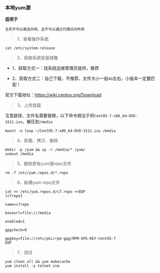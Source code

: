 ### 本地yum源

**适用于**

`主机不可以直连外网、且不可以通过代理访问外网`


> 1、查看操作系统

```shell
cat /etc/system-release
```

> 2、获取系统安装镜像

- 1、获取方式一：找系统运维管理员提供，推荐

- 2、获取方式二：自己下载，不推荐，文件大小一般`4G`左右，小版本一定要匹配！

官方下载地址：https://wiki.centos.org/Download

> 3、上传挂载

注意路径、文件名需要替换，以下命令相当于将`CentOS-7-x86_64-DVD-1511.iso`，解压到`/media`

```shell
mount -o loop ~/CentOS-7-x86_64-DVD-1511.iso /media
```

> 4、卸载、拷贝、删除

```shell
mkdir -p /yum && cp -r /media/* /yum/
unmout /media
```

> 5、删除原有yum源repo文件

````shell
rm -f /etc/yum.repos.d/*.repo
````

> 6、新建yum repo文件

```shell
cat >> /etc/yum.repos.d/c7.repo <<EOF
[c7repo]

name=c7repo

baseurl=file:///media

enabled=1

gpgcheck=0

gpgkey=file:///etc/pki/rpm-gpg/RPM-GPG-KEY-CentOS-7
EOF
```

> 7、测试

```shell
yum clean all && yum makecache
yum install -y telnet vim
```